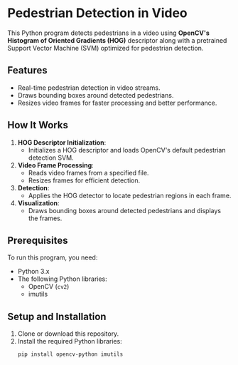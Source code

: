 # Pedestrian Detection in Video

This Python program detects pedestrians in a video using **OpenCV's Histogram of Oriented Gradients (HOG)** descriptor along with a pretrained Support Vector Machine (SVM) optimized for pedestrian detection.

## Features
- Real-time pedestrian detection in video streams.
- Draws bounding boxes around detected pedestrians.
- Resizes video frames for faster processing and better performance.

## How It Works
1. **HOG Descriptor Initialization**:
   - Initializes a HOG descriptor and loads OpenCV's default pedestrian detection SVM.
2. **Video Frame Processing**:
   - Reads video frames from a specified file.
   - Resizes frames for efficient detection.
3. **Detection**:
   - Applies the HOG detector to locate pedestrian regions in each frame.
4. **Visualization**:
   - Draws bounding boxes around detected pedestrians and displays the frames.

## Prerequisites
To run this program, you need:
- Python 3.x
- The following Python libraries:
  - OpenCV (`cv2`)
  - imutils

## Setup and Installation
1. Clone or download this repository.
2. Install the required Python libraries:
   ```bash
   pip install opencv-python imutils
